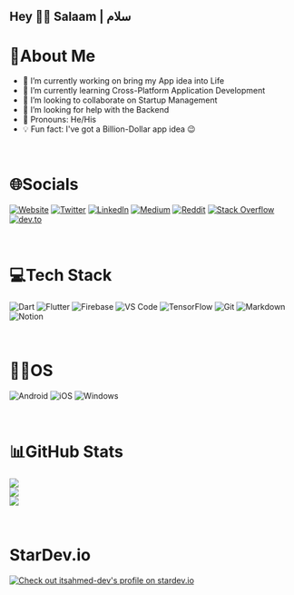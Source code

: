 ## Hey 🙋‍♂ Salaam | سلام

# 💫About Me

- 🔭 I’m currently working on bring my App idea into Life
- 🌱 I’m currently learning Cross-Platform Application Development
- 👯 I’m looking to collaborate on Startup Management
- 🤔 I’m looking for help with the Backend
- 🤨 Pronouns: He/His
- 💡 Fun fact: I've got a Billion-Dollar app idea 😉

<br>

# 🌐Socials

[![Website](https://img.shields.io/badge/website-000000?style=for-the-badge&logo=About.me&logoColor=white)](https://www.iahmed.space) [![Twitter](https://img.shields.io/badge/Twitter-1DA1F2?style=for-the-badge&logo=twitter&logoColor=white)](https://twitter.com/itsAhmedDev) [![LinkedIn](https://img.shields.io/badge/LinkedIn-0077B5?style=for-the-badge&logo=linkedin&logoColor=white)](https://linkedin.com/in/iahmedchowhan) [![Medium](https://img.shields.io/badge/Medium-12100E?style=for-the-badge&logo=medium&logoColor=white)](https://medium.com/@itsahmed.dev) [![Reddit](https://img.shields.io/badge/Reddit-FF4500?style=for-the-badge&logo=reddit&logoColor=white)](https://reddit.com/user/itsahmed_dev) [![Stack Overflow](https://img.shields.io/badge/Stack_Overflow-FE7A16?style=for-the-badge&logo=stack-overflow&logoColor=white)](https://stackoverflow.com/users/17642294) [![dev.to](https://img.shields.io/badge/dev.to-0A0A0A?style=for-the-badge&logo=devdotto&logoColor=white)](https://dev.to/itsahmed)

<br>

# 💻Tech Stack

![Dart](https://img.shields.io/badge/dart-%230175C2.svg?style=for-the-badge&logo=dart&logoColor=white) ![Flutter](https://img.shields.io/badge/Flutter-%2302569B.svg?style=for-the-badge&logo=Flutter&logoColor=white) ![Firebase](https://img.shields.io/badge/firebase-%23039BE5.svg?style=for-the-badge&logo=firebase) ![VS Code](https://img.shields.io/badge/Visual_Studio_Code-0078D4?style=for-the-badge&logo=visual%20studio%20code&logoColor=white) ![TensorFlow](https://img.shields.io/badge/TensorFlow-%23FF6F00.svg?style=for-the-badge&logo=TensorFlow&logoColor=white) ![Git](https://img.shields.io/badge/GIT-E44C30?style=for-the-badge&logo=git&logoColor=white
) ![Markdown](https://img.shields.io/badge/Markdown-000000?style=for-the-badge&logo=markdown&logoColor=white) ![Notion](https://img.shields.io/badge/Notion-%23000000.svg?style=for-the-badge&logo=notion&logoColor=white)

<br>

# 🧑‍💻OS

![Android](https://img.shields.io/badge/Android-3DDC84?style=for-the-badge&logo=android&logoColor=white) ![iOS](https://img.shields.io/badge/iOS-000000?style=for-the-badge&logo=ios&logoColor=white) ![Windows](https://img.shields.io/badge/Windows-0078D6?style=for-the-badge&logo=windows&logoColor=white)

<br>

# 📊GitHub Stats

![](https://github-readme-stats.vercel.app/api?username=itsahmed-dev&theme=dark&hide_border=false&include_all_commits=false&count_private=false)<br/>
![](https://github-readme-streak-stats.herokuapp.com/?user=itsahmed-dev&theme=dark&hide_border=false)<br/>
![](https://github-readme-stats.vercel.app/api/top-langs/?username=itsahmed-dev&theme=dark&hide_border=false&include_all_commits=false&count_private=false&layout=compact)

<br>

# StarDev.io

[![Check out itsahmed-dev's profile on stardev.io](https://stardev.io/developers/itsahmed-dev/badge/languages/locality.svg)](https://stardev.io/developers/itsahmed-dev)
